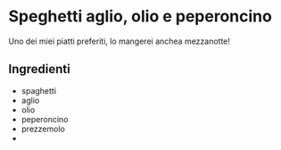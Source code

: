 # Speghetti aglio, olio e peperoncino

Uno dei miei piatti preferiti, lo mangerei anchea mezzanotte!

## Ingredienti

* spaghetti
* aglio
* olio
* peperoncino
* prezzemolo
* 
